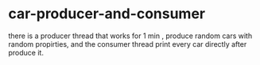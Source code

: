 # car-producer-and-consumer
there is a producer thread that works for 1 min , produce random cars with random propirties, and the consumer thread print every car directly after produce it. 

